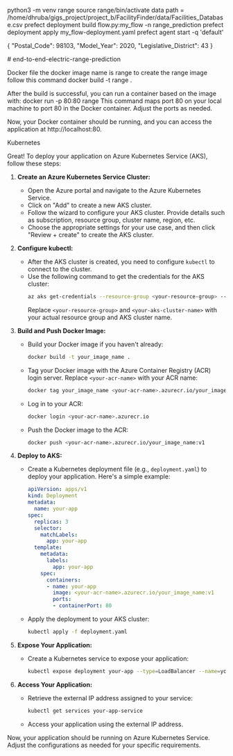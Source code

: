  python3 -m venv range
 source range/bin/activate
 data path  = /home/dhruba/gigs_project/project_b/FacilityFinder/data/Facilities_Database.csv
 prefect deployment  build flow.py:my_flow -n range_prediction 
  prefect deployment apply my_flow-deployment.yaml 
  prefect agent start -q 'default'

 {
  "Postal_Code": 98103,
  "Model_Year": 2020,
  "Legislative_District": 43
}

<!-- uvicorn app:app --reload --># end-to-end-electric-range-prediction


Docker file 
the docker image name is range to create the range image follow this command 
docker build -t range .


After the build is successful, you can run a container based on the image with:
docker run -p 80:80 range
This command maps port 80 on your local machine to port 80 in the Docker container. Adjust the ports as needed.

Now, your Docker container should be running, and you can access the application at http://localhost:80.



Kubernetes

Great! To deploy your application on Azure Kubernetes Service (AKS), follow these steps:

1. **Create an Azure Kubernetes Service Cluster:**
   - Open the Azure portal and navigate to the Azure Kubernetes Service.
   - Click on "Add" to create a new AKS cluster.
   - Follow the wizard to configure your AKS cluster. Provide details such as subscription, resource group, cluster name, region, etc.
   - Choose the appropriate settings for your use case, and then click "Review + create" to create the AKS cluster.

2. **Configure kubectl:**
   - After the AKS cluster is created, you need to configure `kubectl` to connect to the cluster.
   - Use the following command to get the credentials for the AKS cluster:
     ```bash
     az aks get-credentials --resource-group <your-resource-group> --name <your-aks-cluster-name>
     ```
     Replace `<your-resource-group>` and `<your-aks-cluster-name>` with your actual resource group and AKS cluster name.

3. **Build and Push Docker Image:**
   - Build your Docker image if you haven't already:
     ```bash
     docker build -t your_image_name .
     ```
   - Tag your Docker image with the Azure Container Registry (ACR) login server. Replace `<your-acr-name>` with your ACR name:
     ```bash
     docker tag your_image_name <your-acr-name>.azurecr.io/your_image_name:v1
     ```
   - Log in to your ACR:
     ```bash
     docker login <your-acr-name>.azurecr.io
     ```
   - Push the Docker image to the ACR:
     ```bash
     docker push <your-acr-name>.azurecr.io/your_image_name:v1
     ```

4. **Deploy to AKS:**
   - Create a Kubernetes deployment file (e.g., `deployment.yaml`) to deploy your application. Here's a simple example:
     ```yaml
     apiVersion: apps/v1
     kind: Deployment
     metadata:
       name: your-app
     spec:
       replicas: 3
       selector:
         matchLabels:
           app: your-app
       template:
         metadata:
           labels:
             app: your-app
         spec:
           containers:
           - name: your-app
             image: <your-acr-name>.azurecr.io/your_image_name:v1
             ports:
             - containerPort: 80
     ```
   - Apply the deployment to your AKS cluster:
     ```bash
     kubectl apply -f deployment.yaml
     ```

5. **Expose Your Application:**
   - Create a Kubernetes service to expose your application:
     ```bash
     kubectl expose deployment your-app --type=LoadBalancer --name=your-app-service
     ```

6. **Access Your Application:**
   - Retrieve the external IP address assigned to your service:
     ```bash
     kubectl get services your-app-service
     ```
   - Access your application using the external IP address.

Now, your application should be running on Azure Kubernetes Service. Adjust the configurations as needed for your specific requirements.